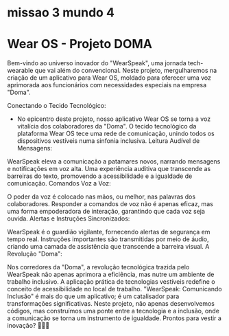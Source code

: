 # missao 3 mundo 4


# Wear OS  - Projeto DOMA


Bem-vindo ao universo inovador do "WearSpeak", uma jornada tech-wearable que vai além do convencional. Neste projeto, mergulharemos na criação de um aplicativo para Wear OS, moldado para oferecer uma voz aprimorada aos funcionários com necessidades especiais na empresa "Doma".

Conectando o Tecido Tecnológico:

- No epicentro deste projeto, nosso aplicativo Wear OS se torna a voz vitalícia dos colaboradores da "Doma".
O tecido tecnológico da plataforma Wear OS tece uma rede de comunicação, unindo todos os dispositivos vestíveis numa sinfonia inclusiva.
Leitura Audível de Mensagens:

WearSpeak eleva a comunicação a patamares novos, narrando mensagens e notificações em voz alta.
Uma experiência auditiva que transcende as barreiras do texto, promovendo a acessibilidade e a igualdade de comunicação.
Comandos Voz a Voz:

O poder da voz é colocado nas mãos, ou melhor, nas palavras dos colaboradores.
Responder a comandos de voz não é apenas eficaz, mas uma forma empoderadora de interação, garantindo que cada voz seja ouvida.
Alertas e Instruções Sincronizados:

WearSpeak é o guardião vigilante, fornecendo alertas de segurança em tempo real.
Instruções importantes são transmitidas por meio de áudio, criando uma camada de assistência que transcende a barreira visual.
A Revolução "Doma":

Nos corredores da "Doma", a revolução tecnológica trazida pelo WearSpeak não apenas aprimora a eficiência, mas nutre um ambiente de trabalho inclusivo.
A aplicação prática de tecnologias vestíveis redefine o conceito de acessibilidade no local de trabalho.
"WearSpeak: Comunicando Inclusão" é mais do que um aplicativo; é um catalisador para transformações significativas. Neste projeto, não apenas desenvolvemos códigos, mas construímos uma ponte entre a tecnologia e a inclusão, onde a comunicação se torna um instrumento de igualdade. Prontos para vestir a inovação? 💼🔗🌐
